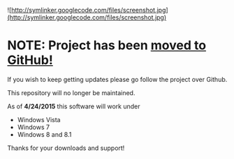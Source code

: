 ![http://symlinker.googlecode.com/files/screenshot.jpg](http://symlinker.googlecode.com/files/screenshot.jpg)


# NOTE: Project has been [moved to GitHub!](https://github.com/amd989/Symlinker) #


If you wish to keep getting updates please go follow the project over Github.

This repository will no longer be maintained.

As of **4/24/2015** this software will work under
  * Windows Vista
  * Windows 7
  * Windows 8 and 8.1

Thanks for your downloads and support!
